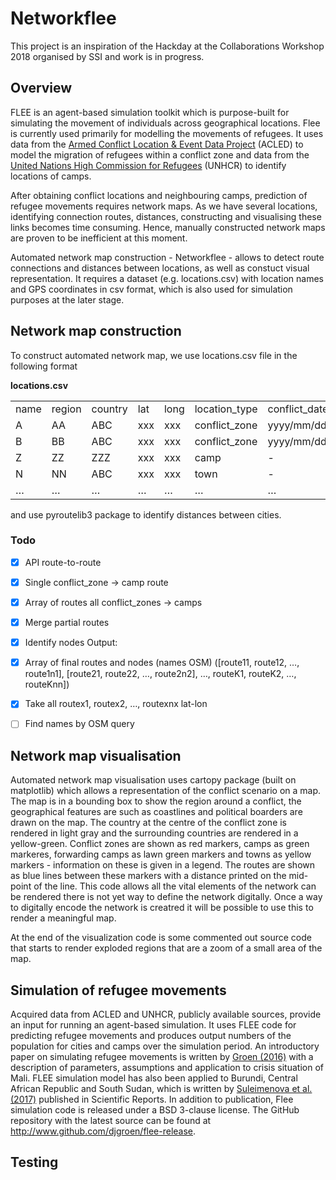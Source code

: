 # Networkflee
This project is an inspiration of the Hackday at the Collaborations Workshop 2018 organised by SSI and work is in progress.

## Overview
FLEE is an agent-based simulation toolkit which is purpose-built for simulating the movement of individuals across geographical locations. Flee is currently used primarily for modelling the movements of refugees. It uses data from the [Armed Conflict Location & Event Data Project](http://data2.unhcr.org/en/situations) (ACLED) to model the migration of refugees within a conflict zone and data from the [United Nations High Commission for Refugees](http://data2.unhcr.org/en/situations) (UNHCR) to identify locations of camps. 

After obtaining conflict locations and neighbouring camps, prediction of refugee movements requires network maps. As we have several locations, identifying connection routes, distances, constructing and visualising these links becomes time consuming. Hence, manually constructed network maps are proven to be inefficient at this moment. 

Automated network map construction - Networkflee - allows to detect route connections and distances between locations, as well as constuct visual representation. It requires a dataset (e.g. locations.csv) with location names and GPS coordinates in csv format, which is also used for simulation purposes at the later stage. 

## Network map construction
To construct automated network map, we use locations.csv file in the following format 

**locations.csv**
<table>
  <tr>
    <td>name</td>
    <td>region</td>
    <td>country</td>
    <td>lat</td>
    <td>long</td>
    <td>location_type</td>
    <td>conflict_date</td>
    <td>population/capacity</td>
  </tr>
  <tr>
    <td>A</td>
    <td>AA</td>
    <td>ABC</td>
    <td>xxx</td>
    <td>xxx</td>
    <td>conflict_zone</td>
    <td>yyyy/mm/dd</td>
    <td>xxx</td>
  </tr>
  <tr>
    <td>B</td>
    <td>BB</td>
    <td>ABC</td>
    <td>xxx</td>
    <td>xxx</td>
    <td>conflict_zone</td>
    <td>yyyy/mm/dd</td>
    <td>xxx</td>
  </tr>
  <tr>
    <td>Z</td>
    <td>ZZ</td>
    <td>ZZZ</td>
    <td>xxx</td>
    <td>xxx</td>
    <td>camp</td>
    <td>-</td>
    <td>xxx</td>
  </tr>
  <tr>
    <td>N</td>
    <td>NN</td>
    <td>ABC</td>
    <td>xxx</td>
    <td>xxx</td>
    <td>town</td>
    <td>-</td>
    <td>-</td>
  </tr>
  <tr>
    <td>…</td>
    <td>…</td>
    <td>…</td>
    <td>…</td>
    <td>…</td>
    <td>…</td>
    <td>…</td>
    <td>…</td>
  </tr>
</table>

and use pyroutelib3 package to identify distances between cities.

### Todo
- [x] API route-to-route
- [x] Single conflict_zone -> camp route
- [x] Array of routes all conflict_zones -> camps
- [x] Merge partial routes 
- [x] Identify nodes 
Output: 
- [x] Array of final routes and nodes (names OSM)
      ([route11, route12, …, route1n1], [route21, route22, …, route2n2], …, routeK1, routeK2, …, routeKnn])
- [x] Take all routex1, routex2, …, routexnx lat-lon
- [ ] Find names by OSM query


## Network map visualisation
Automated network map visualisation uses cartopy package (built on matplotlib) which allows a representation of the conflict scenario on a map. The map is in a bounding box to show the region around a conflict, the geographical features are such as coastlines and political boarders are drawn on the map. The country at the centre of the conflict zone is rendered in light gray and the surrounding countries are rendered in a yellow-green. Conflict zones are shown as red markers, camps as green markeres, forwarding camps as lawn green markers and towns as yellow markers - information on these is given in a legend. The routes are shown as blue lines between these markers with a distance printed on the mid-point of the line. This code allows all the vital elements of the network can be rendered there is not yet way to define the network digitally. Once a way to digitally encode the network is creatred it will be possible to use this to render a meaningful map.

At the end of the visualization code is some commented out source code that starts to render exploded regions that are a zoom of a small area of the map.

## Simulation of refugee movements
Acquired data from ACLED and UNHCR, publicly available sources, provide an input for running an agent-based simulation. It uses FLEE code for predicting refugee movements and produces output numbers of the population for cities and camps over the simulation period. An introductory paper on simulating refugee movements is written by [Groen (2016)](http://www.sciencedirect.com/science/article/pii/S1877050916308766) with a description of parameters, assumptions and application to crisis situation of Mali. FLEE simulation model has also been applied to Burundi, Central African Republic and South Sudan, which is written by [Suleimenova et al. (2017)](https://goo.gl/t16LA1) published in Scientific Reports. In addition to publication, Flee simulation code is released under a BSD 3-clause license. The GitHub repository with the latest source can be found at http://www.github.com/djgroen/flee-release. 


## Testing
